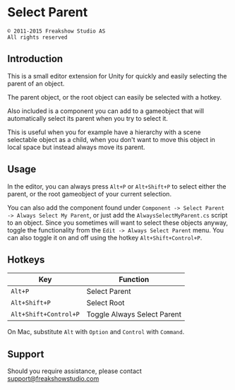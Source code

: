 
Select Parent
=============

    © 2011-2015 Freakshow Studio AS
    All rights reserved


Introduction
------------

This is a small editor extension for Unity for quickly and easily selecting the parent of an object.

The parent object, or the root object can easily be selected with a hotkey.

Also included is a component you can add to a gameobject that will automatically select its parent when you try to select it.

This is useful when you for example have a hierarchy with a scene selectable object as a child, when you don't want to move this object in local space but instead always move its parent.


Usage
-----

In the editor, you can always press ```Alt+P``` or ```Alt+Shift+P``` to select either the parent, or the root gameobject of your current selection.

You can also add the component found under ```Component -> Select Parent -> Always Select My Parent```, or just add the ```AlwaysSelectMyParent.cs``` script to an object. Since you sometimes will want to select these objects anyway, toggle the functionality from the ```Edit -> Always Select Parent``` menu. You can also toggle it on and off using the hotkey ```Alt+Shift+Control+P```.


Hotkeys
-------

| Key                       | Function                    |
|---------------------------|-----------------------------|
| ```Alt+P```               | Select Parent               |
| ```Alt+Shift+P```         | Select Root                 |
| ```Alt+Shift+Control+P``` | Toggle Always Select Parent |

On Mac, substitute ```Alt``` with ```Option``` and ```Control``` with ```Command```.


Support
-------

Should you require assistance, please contact <support@freakshowstudio.com>
